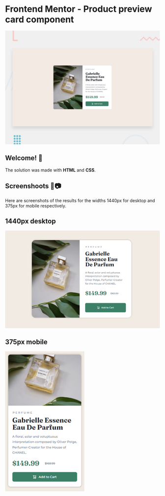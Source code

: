 # Frontend Mentor - Product preview card component

![Design preview for the Product preview card component coding challenge](./design/desktop-preview.jpg)

## Welcome! 👋

The solution was made with **HTML** and **CSS**.

## Screenshoots 🤨📷

Here are screenshots of the results for the widths 1440px for desktop and 375px for mobile respectively.

## 1440px desktop
![Design of desktop result](./screenshots/desktop-preview.png)

## 375px mobile
![Design of mobile result](./screenshots/mobile-preview.png)

